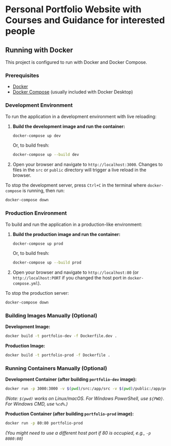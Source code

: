 # Personal Portfolio Website with Courses and Guidance for interested people

## Running with Docker

This project is configured to run with Docker and Docker Compose.

### Prerequisites

*   [Docker](https://docs.docker.com/get-docker/)
*   [Docker Compose](https://docs.docker.com/compose/install/) (usually included with Docker Desktop)

### Development Environment

To run the application in a development environment with live reloading:

1.  **Build the development image and run the container:**
    ```bash
    docker-compose up dev
    ```
    Or, to build fresh:
    ```bash
    docker-compose up --build dev
    ```

2.  Open your browser and navigate to `http://localhost:3000`. Changes to files in the `src` or `public` directory will trigger a live reload in the browser.

To stop the development server, press `Ctrl+C` in the terminal where `docker-compose` is running, then run:
```bash
docker-compose down
```

### Production Environment

To build and run the application in a production-like environment:

1.  **Build the production image and run the container:**
    ```bash
    docker-compose up prod
    ```
    Or, to build fresh:
    ```bash
    docker-compose up --build prod
    ```

2.  Open your browser and navigate to `http://localhost:80` (or `http://localhost:PORT` if you changed the host port in `docker-compose.yml`).

To stop the production server:
```bash
docker-compose down
```

### Building Images Manually (Optional)

**Development Image:**
```bash
docker build -t portfolio-dev -f Dockerfile.dev .
```

**Production Image:**
```bash
docker build -t portfolio-prod -f Dockerfile .
```

### Running Containers Manually (Optional)

**Development Container (after building `portfolio-dev` image):**
```bash
docker run -p 3000:3000 -v $(pwd)/src:/app/src -v $(pwd)/public:/app/public portfolio-dev
```
*(Note: `$(pwd)` works on Linux/macOS. For Windows PowerShell, use `${PWD}`. For Windows CMD, use `%cd%`.)*

**Production Container (after building `portfolio-prod` image):**
```bash
docker run -p 80:80 portfolio-prod
```
*(You might need to use a different host port if 80 is occupied, e.g., `-p 8080:80`)*
